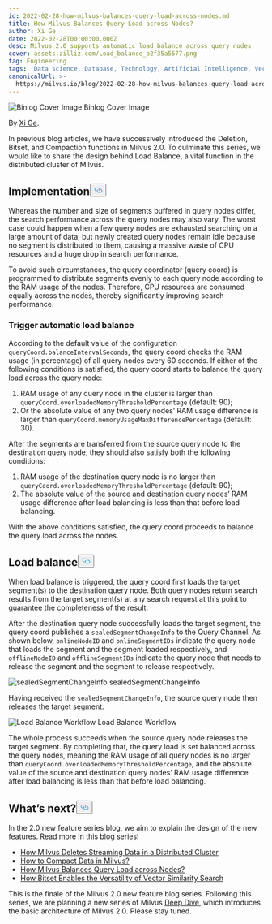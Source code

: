 ```yaml
---
id: 2022-02-28-how-milvus-balances-query-load-across-nodes.md
title: How Milvus Balances Query Load across Nodes?
author: Xi Ge
date: 2022-02-28T00:00:00.000Z
desc: Milvus 2.0 supports automatic load balance across query nodes.
cover: assets.zilliz.com/Load_balance_b2f35a5577.png
tag: Engineering
tags: 'Data science, Database, Technology, Artificial Intelligence, Vector Management'
canonicalUrl: >-
  https://milvus.io/blog/2022-02-28-how-milvus-balances-query-load-across-nodes.md
---
```

<p>
  <span class="img-wrapper">
    <img translate="no" src="https://assets.zilliz.com/Load_balance_b2f35a5577.png" alt="Binlog Cover Image" class="doc-image" id="binlog-cover-image" />
    <span>Binlog Cover Image</span>
  </span>
</p>
<p>By <a href="https://github.com/xige-16">Xi Ge</a>.</p>
<p>In previous blog articles, we have successively introduced the Deletion, Bitset, and Compaction functions in Milvus 2.0. To culminate this series, we would like to share the design behind Load Balance, a vital function in the distributed cluster of Milvus.</p>
<h2 id="Implementation" class="common-anchor-header">Implementation<button data-href="#Implementation" class="anchor-icon" translate="no">
      <svg translate="no"
        aria-hidden="true"
        focusable="false"
        height="20"
        version="1.1"
        viewBox="0 0 16 16"
        width="16"
      >
        <path
          fill="#0092E4"
          fill-rule="evenodd"
          d="M4 9h1v1H4c-1.5 0-3-1.69-3-3.5S2.55 3 4 3h4c1.45 0 3 1.69 3 3.5 0 1.41-.91 2.72-2 3.25V8.59c.58-.45 1-1.27 1-2.09C10 5.22 8.98 4 8 4H4c-.98 0-2 1.22-2 2.5S3 9 4 9zm9-3h-1v1h1c1 0 2 1.22 2 2.5S13.98 12 13 12H9c-.98 0-2-1.22-2-2.5 0-.83.42-1.64 1-2.09V6.25c-1.09.53-2 1.84-2 3.25C6 11.31 7.55 13 9 13h4c1.45 0 3-1.69 3-3.5S14.5 6 13 6z"
        ></path>
      </svg>
    </button></h2><p>Whereas the number and size of segments buffered in query nodes differ, the search performance across the query nodes may also vary. The worst case could happen when a few query nodes are exhausted searching on a large amount of data, but newly created query nodes remain idle because no segment is distributed to them, causing a massive waste of CPU resources and a huge drop in search performance.</p>
<p>To avoid such circumstances, the query coordinator (query coord) is programmed to distribute segments evenly to each query node according to the RAM usage of the nodes. Therefore, CPU resources are consumed equally across the nodes, thereby significantly improving search performance.</p>
<h3 id="Trigger-automatic-load-balance" class="common-anchor-header">Trigger automatic load balance</h3><p>According to the default value of the configuration <code translate="no">queryCoord.balanceIntervalSeconds</code>, the query coord checks the RAM usage (in percentage) of all query nodes every 60 seconds. If either of the following conditions is satisfied, the query coord starts to balance the query load across the query node:</p>
<ol>
<li>RAM usage of any query node in the cluster is larger than <code translate="no">queryCoord.overloadedMemoryThresholdPercentage</code> (default: 90);</li>
<li>Or the absolute value of any two query nodes’ RAM usage difference is larger than <code translate="no">queryCoord.memoryUsageMaxDifferencePercentage</code> (default: 30).</li>
</ol>
<p>After the segments are transferred from the source query node to the destination query node, they should also satisfy both the following conditions:</p>
<ol>
<li>RAM usage of the destination query node is no larger than <code translate="no">queryCoord.overloadedMemoryThresholdPercentage</code> (default: 90);</li>
<li>The absolute value of the source and destination query nodes’ RAM usage difference after load balancing is less than that before load balancing.</li>
</ol>
<p>With the above conditions satisfied, the query coord proceeds to balance the query load across the nodes.</p>
<h2 id="Load-balance" class="common-anchor-header">Load balance<button data-href="#Load-balance" class="anchor-icon" translate="no">
      <svg translate="no"
        aria-hidden="true"
        focusable="false"
        height="20"
        version="1.1"
        viewBox="0 0 16 16"
        width="16"
      >
        <path
          fill="#0092E4"
          fill-rule="evenodd"
          d="M4 9h1v1H4c-1.5 0-3-1.69-3-3.5S2.55 3 4 3h4c1.45 0 3 1.69 3 3.5 0 1.41-.91 2.72-2 3.25V8.59c.58-.45 1-1.27 1-2.09C10 5.22 8.98 4 8 4H4c-.98 0-2 1.22-2 2.5S3 9 4 9zm9-3h-1v1h1c1 0 2 1.22 2 2.5S13.98 12 13 12H9c-.98 0-2-1.22-2-2.5 0-.83.42-1.64 1-2.09V6.25c-1.09.53-2 1.84-2 3.25C6 11.31 7.55 13 9 13h4c1.45 0 3-1.69 3-3.5S14.5 6 13 6z"
        ></path>
      </svg>
    </button></h2><p>When load balance is triggered, the query coord first loads the target segment(s) to the destination query node. Both query nodes return search results from the target segment(s) at any search request at this point to guarantee the completeness of the result.</p>
<p>After the destination query node successfully loads the target segment, the query coord publishes a <code translate="no">sealedSegmentChangeInfo</code> to the Query Channel. As shown below, <code translate="no">onlineNodeID</code> and <code translate="no">onlineSegmentIDs</code> indicate the query node that loads the segment and the segment loaded respectively, and <code translate="no">offlineNodeID</code> and <code translate="no">offlineSegmentIDs</code> indicate the query node that needs to release the segment and the segment to release respectively.</p>
<p>
  <span class="img-wrapper">
    <img translate="no" src="https://assets.zilliz.com/20220228_145413_f253cec15b.png" alt="sealedSegmentChangeInfo" class="doc-image" id="sealedsegmentchangeinfo" />
    <span>sealedSegmentChangeInfo</span>
  </span>
</p>
<p>Having received the <code translate="no">sealedSegmentChangeInfo</code>, the source query node then releases the target segment.</p>
<p>
  <span class="img-wrapper">
    <img translate="no" src="https://assets.zilliz.com/20220228_145436_2604bc57a5.png" alt="Load Balance Workflow" class="doc-image" id="load-balance-workflow" />
    <span>Load Balance Workflow</span>
  </span>
</p>
<p>The whole process succeeds when the source query node releases the target segment. By completing that, the query load is set balanced across the query nodes, meaning the RAM usage of all query nodes is no larger than <code translate="no">queryCoord.overloadedMemoryThresholdPercentage</code>, and the absolute value of the source and destination query nodes’ RAM usage difference after load balancing is less than that before load balancing.</p>
<h2 id="Whats-next" class="common-anchor-header">What’s next?<button data-href="#Whats-next" class="anchor-icon" translate="no">
      <svg translate="no"
        aria-hidden="true"
        focusable="false"
        height="20"
        version="1.1"
        viewBox="0 0 16 16"
        width="16"
      >
        <path
          fill="#0092E4"
          fill-rule="evenodd"
          d="M4 9h1v1H4c-1.5 0-3-1.69-3-3.5S2.55 3 4 3h4c1.45 0 3 1.69 3 3.5 0 1.41-.91 2.72-2 3.25V8.59c.58-.45 1-1.27 1-2.09C10 5.22 8.98 4 8 4H4c-.98 0-2 1.22-2 2.5S3 9 4 9zm9-3h-1v1h1c1 0 2 1.22 2 2.5S13.98 12 13 12H9c-.98 0-2-1.22-2-2.5 0-.83.42-1.64 1-2.09V6.25c-1.09.53-2 1.84-2 3.25C6 11.31 7.55 13 9 13h4c1.45 0 3-1.69 3-3.5S14.5 6 13 6z"
        ></path>
      </svg>
    </button></h2><p>In the 2.0 new feature series blog, we aim to explain the design of the new features. Read more in this blog series!</p>
<ul>
<li><a href="https://milvus.io/blog/2022-02-07-how-milvus-deletes-streaming-data-in-distributed-cluster.md">How Milvus Deletes Streaming Data in a Distributed Cluster</a></li>
<li><a href="https://milvus.io/blog/2022-2-21-compact.md">How to Compact Data in Milvus?</a></li>
<li><a href="https://milvus.io/blog/2022-02-28-how-milvus-balances-query-load-across-nodes.md">How Milvus Balances Query Load across Nodes?</a></li>
<li><a href="https://milvus.io/blog/2022-2-14-bitset.md">How Bitset Enables the Versatility of Vector Similarity Search</a></li>
</ul>
<p>This is the finale of the Milvus 2.0 new feature blog series. Following this series, we are planning a new series of Milvus <a href="https://milvus.io/blog/deep-dive-1-milvus-architecture-overview.md">Deep Dive</a>, which introduces the basic architecture of Milvus 2.0. Please stay tuned.</p>
